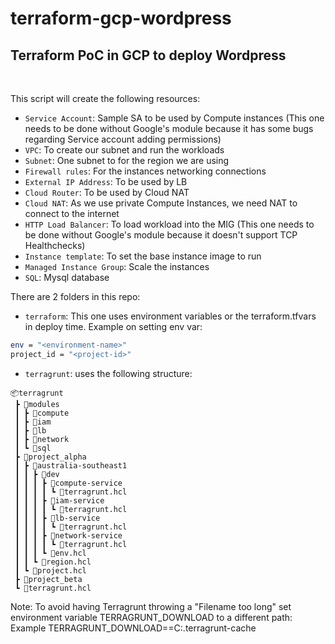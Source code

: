 # terraform-gcp-wordpress

## Terraform PoC in GCP to deploy Wordpress

<br>

This script will create the following resources:
- `Service Account`: Sample SA to be used by Compute instances (This one needs to be done without Google's module because it has some bugs regarding Service account adding permissions)
- `VPC`: To create our subnet and run the workloads
- `Subnet`: One subnet to for the region we are using
- `Firewall rules`: For the instances networking connections
- `External IP Address`: To be used by LB
- `Cloud Router`: To be used by Cloud NAT
- `Cloud NAT`: As we use private Compute Instances, we need NAT to connect to the internet
- `HTTP Load Balancer`: To load workload into the MIG (This one needs to be done without Google's module because it doesn't support TCP Healthchecks)
- `Instance template`: To set the base instance image to run
- `Managed Instance Group`: Scale the instances
- `SQL`: Mysql database

There are 2 folders in this repo: 
- `terraform`: This one uses environment variables or the terraform.tfvars in deploy time. Example on setting env var: 
```bash 
env = "<environment-name>"
project_id = "<project-id>"
```
- `terragrunt`: uses the following structure:
```
📦terragrunt
 ┣ 📂modules
 ┃ ┣ 📂compute
 ┃ ┣ 📂iam
 ┃ ┣ 📂lb
 ┃ ┣ 📂network
 ┃ ┗ 📂sql
 ┣ 📂project_alpha
 ┃ ┣ 📂australia-southeast1
 ┃ ┃ ┣ 📂dev
 ┃ ┃ ┃ ┣ 📂compute-service
 ┃ ┃ ┃ ┃ ┗ 📜terragrunt.hcl
 ┃ ┃ ┃ ┣ 📂iam-service
 ┃ ┃ ┃ ┃ ┗ 📜terragrunt.hcl
 ┃ ┃ ┃ ┣ 📂lb-service
 ┃ ┃ ┃ ┃ ┗ 📜terragrunt.hcl
 ┃ ┃ ┃ ┣ 📂network-service
 ┃ ┃ ┃ ┃ ┗ 📜terragrunt.hcl
 ┃ ┃ ┃ ┗ 📜env.hcl
 ┃ ┃ ┗ 📜region.hcl
 ┃ ┗ 📜project.hcl
 ┣ 📂project_beta
 ┗ 📜terragrunt.hcl
  ``` 




Note: To avoid having Terragrunt throwing a "Filename too long" set environment variable TERRAGRUNT_DOWNLOAD to a different path: Example TERRAGRUNT_DOWNLOAD==C:\.terragrunt-cache